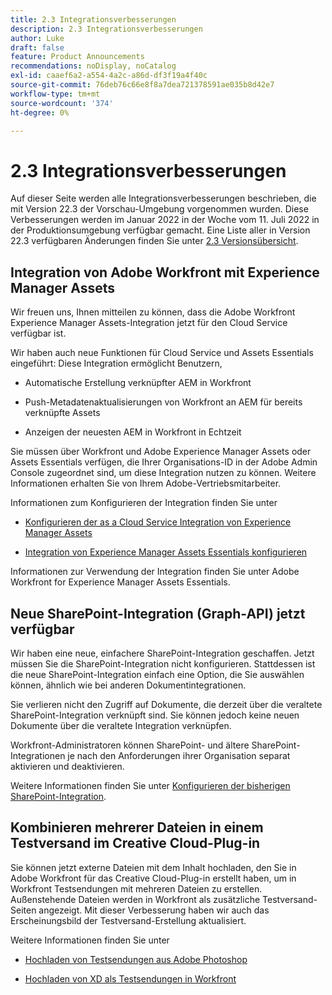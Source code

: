 ```yaml
---
title: 2.3 Integrationsverbesserungen
description: 2.3 Integrationsverbesserungen
author: Luke
draft: false
feature: Product Announcements
recommendations: noDisplay, noCatalog
exl-id: caaef6a2-a554-4a2c-a86d-df3f19a4f40c
source-git-commit: 76deb76c66e8f8a7dea721378591ae035b8d42e7
workflow-type: tm+mt
source-wordcount: '374'
ht-degree: 0%

---
```


# 2.3 Integrationsverbesserungen

Auf dieser Seite werden alle Integrationsverbesserungen beschrieben, die mit Version 22.3 der Vorschau-Umgebung vorgenommen wurden. Diese Verbesserungen werden im Januar 2022 in der Woche vom 11. Juli 2022 in der Produktionsumgebung verfügbar gemacht. Eine Liste aller in Version 22.3 verfügbaren Änderungen finden Sie unter [2.3 Versionsübersicht](/help/quicksilver/product-announcements/product-releases/22.3-release-activity/22-3-release-overview.md).

## Integration von Adobe Workfront mit Experience Manager Assets

Wir freuen uns, Ihnen mitteilen zu können, dass die Adobe Workfront Experience Manager Assets-Integration jetzt für den Cloud Service verfügbar ist.

Wir haben auch neue Funktionen für Cloud Service und Assets Essentials eingeführt: Diese Integration ermöglicht Benutzern,

* Automatische Erstellung verknüpfter AEM in Workfront

* Push-Metadatenaktualisierungen von Workfront an AEM für bereits verknüpfte Assets

* Anzeigen der neuesten AEM in Workfront in Echtzeit


Sie müssen über Workfront und Adobe Experience Manager Assets oder Assets Essentials verfügen, die Ihrer Organisations-ID in der Adobe Admin Console zugeordnet sind, um diese Integration nutzen zu können. Weitere Informationen erhalten Sie von Ihrem Adobe-Vertriebsmitarbeiter.

Informationen zum Konfigurieren der Integration finden Sie unter

* [Konfigurieren der as a Cloud Service Integration von Experience Manager Assets](/help/quicksilver/administration-and-setup/configure-integrations/configure-aacs-integration.md)

* [Integration von Experience Manager Assets Essentials konfigurieren](/help/quicksilver/documents/adobe-workfront-for-experience-manager-assets-essentials/setup-asset-essentials.md)


Informationen zur Verwendung der Integration finden Sie unter Adobe Workfront for Experience Manager Assets Essentials.

## Neue SharePoint-Integration (Graph-API) jetzt verfügbar

Wir haben eine neue, einfachere SharePoint-Integration geschaffen. Jetzt müssen Sie die SharePoint-Integration nicht konfigurieren. Stattdessen ist die neue SharePoint-Integration einfach eine Option, die Sie auswählen können, ähnlich wie bei anderen Dokumentintegrationen.

Sie verlieren nicht den Zugriff auf Dokumente, die derzeit über die veraltete SharePoint-Integration verknüpft sind. Sie können jedoch keine neuen Dokumente über die veraltete Integration verknüpfen.

Workfront-Administratoren können SharePoint- und ältere SharePoint-Integrationen je nach den Anforderungen ihrer Organisation separat aktivieren und deaktivieren.

Weitere Informationen finden Sie unter [Konfigurieren der bisherigen SharePoint-Integration](/help/quicksilver/administration-and-setup/configure-integrations/configure-sharepoint-integration.md).

## Kombinieren mehrerer Dateien in einem Testversand im Creative Cloud-Plug-in

Sie können jetzt externe Dateien mit dem Inhalt hochladen, den Sie in Adobe Workfront für das Creative Cloud-Plug-in erstellt haben, um in Workfront Testsendungen mit mehreren Dateien zu erstellen. Außenstehende Dateien werden in Workfront als zusätzliche Testversand-Seiten angezeigt. Mit dieser Verbesserung haben wir auch das Erscheinungsbild der Testversand-Erstellung aktualisiert.

Weitere Informationen finden Sie unter

* [Hochladen von Testsendungen aus Adobe Photoshop](/help/quicksilver/workfront-integrations-and-apps/adobe-workfront-for-creative-cloud/wf-cc-proofs-ps.md)

* [Hochladen von XD als Testsendungen in Workfront](/help/quicksilver/workfront-integrations-and-apps/adobe-workfront-for-creative-cloud/wf-adobe-xd-proofs.md)
